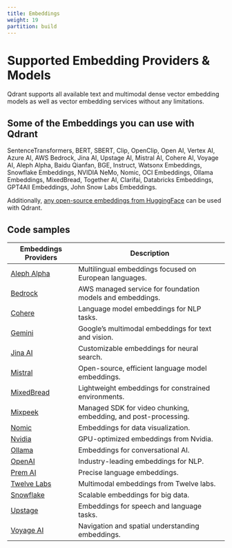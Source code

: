 ```yaml
---
title: Embeddings
weight: 19
partition: build
---
```


# Supported Embedding Providers & Models

Qdrant supports all available text and multimodal dense vector embedding models as well as vector embedding services without any limitations.

## Some of the Embeddings you can use with Qdrant

SentenceTransformers, BERT, SBERT, Clip, OpenClip, Open AI, Vertex AI, Azure AI, AWS Bedrock, Jina AI, Upstage AI, Mistral AI, Cohere AI, Voyage AI, Aleph Alpha, Baidu Qianfan, BGE, Instruct, Watsonx Embeddings, Snowflake Embeddings, NVIDIA NeMo, Nomic, OCI Embeddings, Ollama Embeddings, MixedBread, Together AI, Clarifai, Databricks Embeddings, GPT4All Embeddings, John Snow Labs Embeddings.

Additionally, [any open-source embeddings from HuggingFace](https://huggingface.co/spaces/mteb/leaderboard) can be used with Qdrant.

## Code samples

| Embeddings Providers                                  | Description                                                      |
| ----------------------------------------------------- | ---------------------------------------------------------------- |
| [Aleph Alpha](/documentation/embeddings/aleph-alpha/) | Multilingual embeddings focused on European languages.           |
| [Bedrock](/documentation/embeddings/bedrock/)         | AWS managed service for foundation models and embeddings.        |
| [Cohere](/documentation/embeddings/cohere/)           | Language model embeddings for NLP tasks.                         |
| [Gemini](/documentation/embeddings/gemini/)           | Google’s multimodal embeddings for text and vision.              |
| [Jina AI](/documentation/embeddings/jina-embeddings/) | Customizable embeddings for neural search.                       |
| [Mistral](/documentation/embeddings/mistral/)         | Open-source, efficient language model embeddings.                |
| [MixedBread](/documentation/embeddings/mixedbread/)   | Lightweight embeddings for constrained environments.             |
| [Mixpeek](/documentation/embeddings/mixpeek/)         | Managed SDK for video chunking, embedding, and post-processing. ​ |
| [Nomic](/documentation/embeddings/nomic/)             | Embeddings for data visualization.                               |
| [Nvidia](/documentation/embeddings/nvidia/)           | GPU-optimized embeddings from Nvidia.                            |
| [Ollama](/documentation/embeddings/ollama/)           | Embeddings for conversational AI.                                |
| [OpenAI](/documentation/embeddings/openai/)           | Industry-leading embeddings for NLP.                             |
| [Prem AI](/documentation/embeddings/premai/)          | Precise language embeddings.                                     |
| [Twelve Labs](/documentation/embeddings/twelvelabs/)  | Multimodal embeddings from Twelve labs.                          |
| [Snowflake](/documentation/embeddings/snowflake/)     | Scalable embeddings for big data.                                |
| [Upstage](/documentation/embeddings/upstage/)         | Embeddings for speech and language tasks.                        |
| [Voyage AI](/documentation/embeddings/voyage/)        | Navigation and spatial understanding embeddings.                 |
